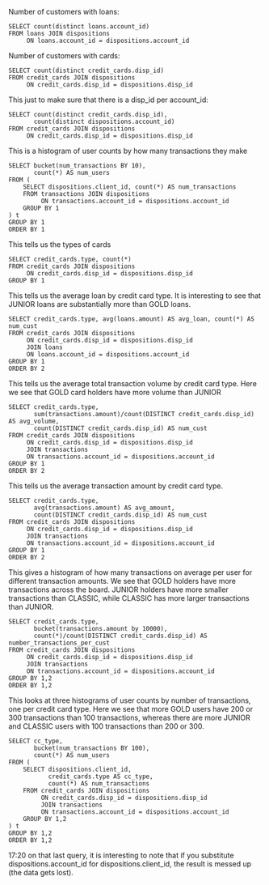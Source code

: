 Number of customers with loans:
```
SELECT count(distinct loans.account_id)
FROM loans JOIN dispositions
     ON loans.account_id = dispositions.account_id
```
Number of customers with cards:
```
SELECT count(distinct credit_cards.disp_id)
FROM credit_cards JOIN dispositions
     ON credit_cards.disp_id = dispositions.disp_id
```
This just to make sure that there is a disp_id per account_id:
```
SELECT count(distinct credit_cards.disp_id),
       count(distinct dispositions.account_id)
FROM credit_cards JOIN dispositions
     ON credit_cards.disp_id = dispositions.disp_id
```
This is a histogram of user counts by how many transactions they make
```
SELECT bucket(num_transactions BY 10),
       count(*) AS num_users
FROM (
    SELECT dispositions.client_id, count(*) AS num_transactions
    FROM transactions JOIN dispositions
         ON transactions.account_id = dispositions.account_id
    GROUP BY 1
) t
GROUP BY 1
ORDER BY 1
```
This tells us the types of cards
```
SELECT credit_cards.type, count(*)
FROM credit_cards JOIN dispositions
     ON credit_cards.disp_id = dispositions.disp_id
GROUP BY 1
```
This tells us the average loan by credit card type. It is interesting to see that JUNIOR loans are substantially more than GOLD loans.
```
SELECT credit_cards.type, avg(loans.amount) AS avg_loan, count(*) AS num_cust
FROM credit_cards JOIN dispositions
     ON credit_cards.disp_id = dispositions.disp_id
     JOIN loans
     ON loans.account_id = dispositions.account_id
GROUP BY 1
ORDER BY 2
```
This tells us the average total transaction volume by credit card type. Here we see that GOLD card holders have more volume than JUNIOR
```
SELECT credit_cards.type,
       sum(transactions.amount)/count(DISTINCT credit_cards.disp_id) AS avg_volume,
       count(DISTINCT credit_cards.disp_id) AS num_cust
FROM credit_cards JOIN dispositions
     ON credit_cards.disp_id = dispositions.disp_id
     JOIN transactions
     ON transactions.account_id = dispositions.account_id
GROUP BY 1
ORDER BY 2
```
This tells us the average transaction amount by credit card type.
```
SELECT credit_cards.type,
       avg(transactions.amount) AS avg_amount,
       count(DISTINCT credit_cards.disp_id) AS num_cust
FROM credit_cards JOIN dispositions
     ON credit_cards.disp_id = dispositions.disp_id
     JOIN transactions
     ON transactions.account_id = dispositions.account_id
GROUP BY 1
ORDER BY 2
```
This gives a histogram of how many transactions on average per user for different transaction amounts. We see that GOLD holders have more transactions across the board. JUNIOR holders have more smaller transactions than CLASSIC, while CLASSIC has more larger transactions than JUNIOR.
```
SELECT credit_cards.type,
       bucket(transactions.amount by 10000),
       count(*)/count(DISTINCT credit_cards.disp_id) AS number_transactions_per_cust
FROM credit_cards JOIN dispositions
     ON credit_cards.disp_id = dispositions.disp_id
     JOIN transactions
     ON transactions.account_id = dispositions.account_id
GROUP BY 1,2
ORDER BY 1,2
```
This looks at three histograms of user counts by number of transactions, one per credit card type. Here we see that more GOLD users have 200 or 300 transactions than 100 transactions, whereas there are more JUNIOR and CLASSIC users with 100 transactions than 200 or 300.
```
SELECT cc_type,
       bucket(num_transactions BY 100),
       count(*) AS num_users
FROM (
    SELECT dispositions.client_id,
           credit_cards.type AS cc_type,
           count(*) AS num_transactions
    FROM credit_cards JOIN dispositions
         ON credit_cards.disp_id = dispositions.disp_id
         JOIN transactions
         ON transactions.account_id = dispositions.account_id
    GROUP BY 1,2
) t
GROUP BY 1,2
ORDER BY 1,2
```





17:20
on that last query, it is interesting to note that if you substitute dispositions.account_id for dispositions.client_id, the result is messed up (the data gets lost).